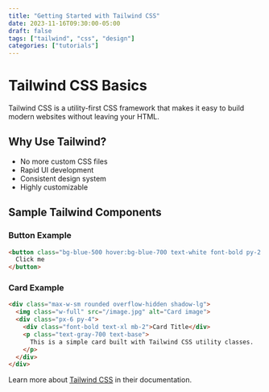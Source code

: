 ```yaml
---
title: "Getting Started with Tailwind CSS"
date: 2023-11-16T09:30:00-05:00
draft: false
tags: ["tailwind", "css", "design"]
categories: ["tutorials"]
---
```


# Tailwind CSS Basics

Tailwind CSS is a utility-first CSS framework that makes it easy to build modern websites without leaving your HTML.

## Why Use Tailwind?

- No more custom CSS files
- Rapid UI development
- Consistent design system
- Highly customizable

## Sample Tailwind Components

### Button Example

```html
<button class="bg-blue-500 hover:bg-blue-700 text-white font-bold py-2 px-4 rounded">
  Click me
</button>
```

### Card Example

```html
<div class="max-w-sm rounded overflow-hidden shadow-lg">
  <img class="w-full" src="/image.jpg" alt="Card image">
  <div class="px-6 py-4">
    <div class="font-bold text-xl mb-2">Card Title</div>
    <p class="text-gray-700 text-base">
      This is a simple card built with Tailwind CSS utility classes.
    </p>
  </div>
</div>
```

Learn more about [Tailwind CSS](https://tailwindcss.com/docs) in their documentation.
